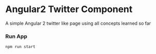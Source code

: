# Angular2 Twitter Component
A simple Angular 2 twitter like page using all concepts learned so far

### Run App
```bash
npm run start
```